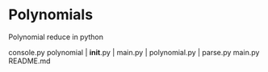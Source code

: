 # Polynomials
Polynomial reduce in python

console.py
polynomial
| __init__.py
| main.py
| polynomial.py
| parse.py
main.py
README.md

